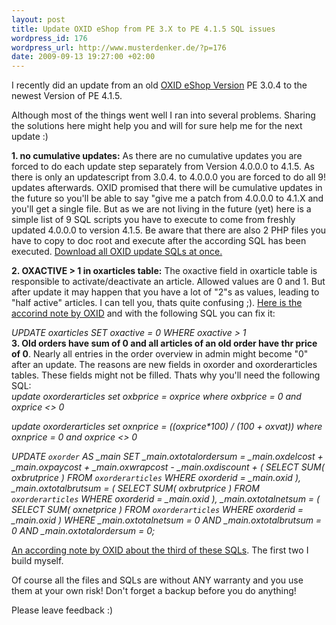 ```yaml
--- 
layout: post
title: Update OXID eShop from PE 3.X to PE 4.1.5 SQL issues
wordpress_id: 176
wordpress_url: http://www.musterdenker.de/?p=176
date: 2009-09-13 19:27:00 +02:00
---
```

I recently did an update from an old <a href="http://www.oxid-esales.com" target="_blank">OXID eShop Version</a> PE 3.0.4 to the newest Version of PE 4.1.5.

Although most of the things went well I ran into several problems. Sharing the solutions here might help you and will for sure help me for the next update :)

<strong>1. no cumulative updates:</strong> As there are no cumulative updates you are forced to do each update step separately from Version 4.0.0.0 to 4.1.5. As there is only an updatescript from 3.0.4. to 4.0.0.0 you are forced to do all 9! updates afterwards. OXID promised that there will be cumulative updates in the future so you'll be able to say "give me a patch from 4.0.0.0 to 4.1.X and you'll get a single file. But as we are not living in the future (yet) here is a simple list of 9 SQL scripts you have to execute to come from freshly updated 4.0.0.0 to version 4.1.5. Be aware that there are also 2 PHP files you have to copy to doc root and execute after the according SQL has been executed.
<a href="http://www.musterdenker.de/wp-content/uploads/2009/09/sql.zip">Download all OXID update SQLs at once.</a>

<strong>2. OXACTIVE &gt; 1 in oxarticles table:</strong> The oxactive field in oxarticle table is responsible to activate/deactivate an article. Allowed values are 0 and 1. But after update it may happen that you have a lot of "2"s as values, leading to "half active" articles. I can tell you, thats quite confusing ;). <a href="https://bugs.oxid-esales.com/view.php?id=938" target="_blank">Here is the accorind note by OXID</a> and with the following SQL you can fix it:

<address>UPDATE oxarticles SET oxactive = 0 WHERE oxactive &gt; 1</address><strong>3. Old orders have sum of 0 and all articles of an old order have thr price of 0</strong>. Nearly all entries in the order overview in admin might become "0" after an update. The reasons are new fields in oxorder and oxorderarticles tables. These fields might not be filled. Thats why you'll need the following SQL:

<address>update oxorderarticles set oxbprice = oxprice where oxbprice = 0 and oxprice &lt;&gt; 0

update oxorderarticles set oxnprice = ((oxprice*100) / (100 + oxvat)) where oxnprice = 0 and oxprice &lt;&gt; 0

UPDATE `oxorder` AS _main SET _main.oxtotalordersum = _main.oxdelcost + _main.oxpaycost + _main.oxwrapcost - _main.oxdiscount + ( SELECT SUM( oxbrutprice ) FROM `oxorderarticles` WHERE oxorderid = _main.oxid ), _main.oxtotalbrutsum = ( SELECT SUM( oxbrutprice ) FROM `oxorderarticles` WHERE oxorderid = _main.oxid ), _main.oxtotalnetsum = ( SELECT SUM( oxnetprice ) FROM `oxorderarticles` WHERE oxorderid = _main.oxid ) WHERE _main.oxtotalnetsum = 0 AND _main.oxtotalbrutsum = 0 AND _main.oxtotalordersum = 0;

</address><a href="https://bugs.oxid-esales.com/view.php?id=691" target="_blank">An according note by OXID about the third of these SQLs</a>. The first two I build myself.

Of course all the files and SQLs are without ANY warranty and you use them at your own risk! Don't forget a backup before you do anything!

Please leave feedback :)
